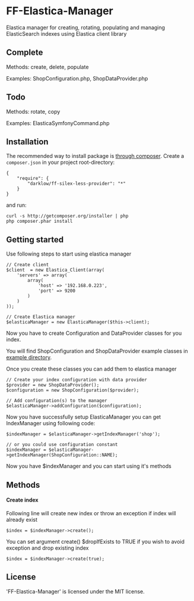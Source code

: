 FF-Elastica-Manager
================

Elastica manager for creating, rotating, populating and managing ElasticSearch indexes using Elastica client library


Complete
-------
Methods: create, delete, populate

Examples: ShopConfiguration.php, ShopDataProvider.php


Todo
-------

Methods: rotate, copy

Examples: ElasticaSymfonyCommand.php


## Installation
The recommended way to install package is [through composer](http://getcomposer.org). Create a `composer.json` in your project root-directory:

    {
        "require": {
            "darklow/ff-silex-less-provider": "*"
        }
    }

and run:

    curl -s http://getcomposer.org/installer | php
    php composer.phar install


## Getting started

Use following steps to start using elastica manager

    // Create client
    $client  = new Elastica_Client(array(
        'servers' => array(
            array(
                'host' => '192.168.0.223',
                'port' => 9200
            )
        )
    ));
    
    // Create Elastica manager
    $elasticaManager = new ElasticaManager($this->client);

Now you have to create Configuration and DataProvider classes for you index.

You will find ShopConfiguration and ShopDataProvider example classes in [example directory](https://github.com/darklow/ff-elastica-manager/tree/master/example).

Once you create these classes you can add them to elastica manager

    // Create your index configuration with data provider
    $provider = new ShopDataProvider();
    $configuration = new ShopConfiguration($provider);
    
    // Add configuration(s) to the manager
    $elasticaManager->addConfiguration($configuration);

Now you have successfully setup ElasticaManager you can get IndexManager using following code:

    $indexManager = $elasticaManager->getIndexManager('shop');
    
    // or you could use configuration constant
    $indexManager = $elasticaManager->getIndexManager(ShopConfiguration::NAME);


Now you have $indexManager and you can start using it's methods

## Methods

#### Create index

Following line will create new index or throw an exception if index will already exist

    $index = $indexManager->create();
    
You can set argument create() $dropIfExists to TRUE if you wish to avoid exception and drop existing index

    $index = $indexManager->create(true);

License
-------

'FF-Elastica-Manager' is licensed under the MIT license.
